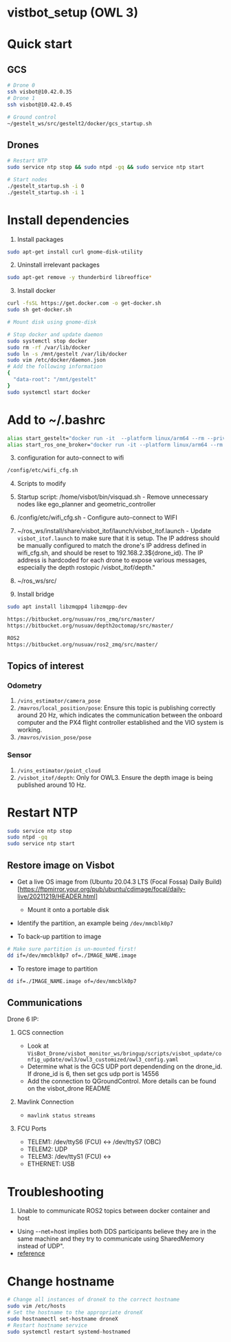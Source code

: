 # vistbot_setup (OWL 3)


# Quick start 

## GCS
```bash
# Drone 0
ssh visbot@10.42.0.35
# Drone 1
ssh visbot@10.42.0.45

# Ground control 
~/gestelt_ws/src/gestelt2/docker/gcs_startup.sh
```

## Drones
```bash
# Restart NTP
sudo service ntp stop && sudo ntpd -gq && sudo service ntp start

# Start nodes
./gestelt_startup.sh -i 0
./gestelt_startup.sh -i 1
```


# Install dependencies
1. Install packages
```bash
sudo apt-get install curl gnome-disk-utility
```

2. Uninstall irrelevant packages
```bash
sudo apt-get remove -y thunderbird libreoffice*
```

3. Install docker
```bash
curl -fsSL https://get.docker.com -o get-docker.sh
sudo sh get-docker.sh

# Mount disk using gnome-disk

# Stop docker and update daemon
sudo systemctl stop docker
sudo rm -rf /var/lib/docker
sudo ln -s /mnt/gestelt /var/lib/docker
sudo vim /etc/docker/daemon.json
# Add the following information
{
  "data-root": "/mnt/gestelt"
}
sudo systemctl start docker
```

# Add to ~/.bashrc
```bash
alias start_gestelt="docker run -it  --platform linux/arm64 --rm --privileged --network host  -e "DRONE_ID=0" gestelt/mavoro_arm64:base"
alias start_ros_one_broker="docker run -it --platform linux/arm64 --rm --privileged --network host  -e "DRONE_ID=0" gestelt/ros_one_broker:latest"
```

3. configuration for auto-connect to wifi 

```bash
/config/etc/wifi_cfg.sh
```

4. Scripts to modify

  1. Startup script: /home/visbot/bin/visquad.sh
    - Remove unnecessary nodes like ego_planner and geometric_controller
  2. /config/etc/wifi_cfg.sh
    - Configure auto-connect to WIFI
  3. ~/ros_ws/install/share/visbot_itof/launch/visbot_itof.launch
    - Update `visbot_itof.launch` to make sure that it is setup. The IP address should be manually configured to match the drone's IP address defined in wifi_cfg.sh, and should be reset to 192.168.2.3${drone_id}. The IP address is hardcoded for each drone to expose various messages, especially the depth rostopic /visbot_itof/depth."
  4. ~/ros_ws/src/

5. Install bridge
```bash
sudo apt install libzmqpp4 libzmqpp-dev

https://bitbucket.org/nusuav/ros_zmq/src/master/
https://bitbucket.org/nusuav/depth2octomap/src/master/

ROS2
https://bitbucket.org/nusuav/ros2_zmq/src/master/

```

## Topics of interest

### Odometry
1. `/vins_estimator/camera_pose`
2. `/mavros/local_position/pose`: Ensure this topic is publishing correctly around 20 Hz, which indicates the communication between the onboard computer and the PX4 flight controller established and the VIO system is working.
3. `/mavros/vision_pose/pose`

### Sensor
1. `/vins_estimator/point_cloud`
4. `/visbot_itof/depth`: Only for OWL3. Ensure the depth image is being published around 10 Hz.

# Restart NTP 
```bash
sudo service ntp stop
sudo ntpd -gq
sudo service ntp start
```

## Restore image on Visbot
- Get a live OS image from (Ubuntu 20.04.3 LTS (Focal Fossa) Daily Build)[https://ftpmirror.your.org/pub/ubuntu/cdimage/focal/daily-live/20211219/HEADER.html]
  - Mount it onto a portable disk

- Identify the partition, an example being `/dev/mmcblk0p7`

- To back-up partition to image
```bash
# Make sure partition is un-mounted first! 
dd if=/dev/mmcblk0p7 of=./IMAGE_NAME.image
```

- To restore image to partition
```bash
dd if=./IMAGE_NAME.image of=/dev/mmcblk0p7
```

## Communications

Drone 6 IP: 

1. GCS connection
    - Look at `VisBot_Drone/visbot_monitor_ws/bringup/scripts/visbot_update/config_update/owl3/owl3_customized/owl3_config.yaml` 
    - Determine what is the GCS UDP port dependending on the drone_id. If drone_id is 6, then set gcs udp port is 14556
    - Add the connection to QGroundControl. More details can be found on the visbot_drone README

2. Mavlink Connection
    - `mavlink status streams`

3. FCU Ports
    - TELEM1: /dev/ttyS6 (FCU) <-> /dev/ttyS7 (OBC)
    - TELEM2: UDP 
    - TELEM3: /dev/ttyS1 (FCU) <->
    - ETHERNET: USB

# Troubleshooting

1. Unable to communicate ROS2 topics between docker container and host  
  - Using --net=host implies both DDS participants believe they are in the same machine and they try to communicate using SharedMemory instead of UDP".
 - [reference](https://robotics.stackexchange.com/questions/98161/ros2-foxy-nodes-cant-communicate-through-docker-container-border)


# Change hostname
```bash
# Change all instances of droneX to the correct hostname
sudo vim /etc/hosts
# Set the hostname to the appropriate droneX
sudo hostnamectl set-hostname droneX
# Restart hostname service
sudo systemctl restart systemd-hostnamed
```

